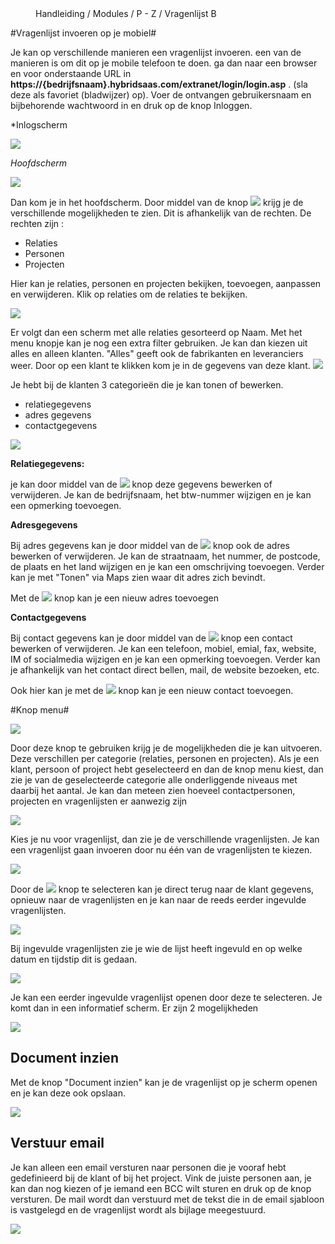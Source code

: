 <properties>
	<page>
		<title>Vragenlijst invoeren</title>
	</page>
	<menu>
		<position>Handleiding / Modules / P - Z / Vragenlijst</position> 
		<title>Vragenlijst invoeren</title>
	<sort>B</sort>
	</menu>
</properties>


#Vragenlijst invoeren op je mobiel#

<description>Je kan op verschillende manieren een vragenlijst invoeren. een van de manieren is om dit op je mobile telefoon te doen. ga dan naar een browser en voor onderstaande URL in **https://{bedrijfsnaam}.hybridsaas.com/extranet/login/login.asp** . (sla deze als favoriet (bladwijzer) op). </description>
Voer de ontvangen gebruikersnaam en bijbehorende wachtwoord in en druk op de knop Inloggen.  

*Inlogscherm

![](images/mob-inlog.jpg)

*Hoofdscherm*

![](images/mob-hoofd.jpg)

Dan kom je in het hoofdscherm. Door middel van de knop ![](images/mob-knop.jpg)  krijg je de verschillende mogelijkheden te zien. Dit is afhankelijk van de rechten. De rechten zijn :

- Relaties
- Personen
- Projecten

Hier kan je relaties, personen en projecten bekijken, toevoegen, aanpassen en verwijderen. 
Klik op relaties om de relaties te bekijken.

![](images/mob-menu.jpg) 

Er volgt dan een scherm met alle relaties gesorteerd op Naam. Met het menu knopje kan je nog een extra filter gebruiken. Je kan dan kiezen uit alles en alleen klanten. "Alles" geeft ook de fabrikanten en leveranciers weer.
Door op een klant te klikken kom je in de gegevens van deze klant.
![](images/mob-klant.jpg) 

Je hebt bij de klanten 3 categorieën die je kan tonen of bewerken.

- relatiegegevens
- adres gegevens
- contactgegevens

![](images/mob-hoofd-1.jpg)

**Relatiegegevens:**
 
je kan door middel van de ![](images/mob-potlood.jpg)  knop deze gegevens bewerken of verwijderen. Je kan de bedrijfsnaam, het btw-nummer wijzigen en je kan een opmerking toevoegen.

**Adresgegevens**

Bij adres gegevens kan je door middel van de ![](images/mob-potlood.jpg) knop ook de adres bewerken of verwijderen. Je kan de straatnaam, het nummer, de postcode, de plaats en het land wijzigen en je kan een omschrijving toevoegen. Verder kan je met "Tonen" via Maps zien waar dit adres zich bevindt.

Met de ![](images/mob-plus.jpg) knop kan je een nieuw adres toevoegen

**Contactgegevens**

Bij contact gegevens kan je door middel van de ![](images/mob-potlood.jpg) knop een contact bewerken of verwijderen. Je kan een telefoon, mobiel, emial, fax, website, IM of socialmedia wijzigen en je kan een opmerking toevoegen. Verder kan je afhankelijk van het contact direct bellen, mail, de website bezoeken, etc.
   
Ook hier kan je met de ![](images/mob-plus.jpg) knop kan je een nieuw contact toevoegen.

#Knop menu#

![](images/mob-knop-menu.jpg)

Door deze knop te gebruiken krijg je de mogelijkheden die je kan uitvoeren. Deze verschillen per categorie (relaties, personen en projecten). Als je een klant, persoon of project hebt geselecteerd en dan de knop menu kiest, dan zie je van de geselecteerde categorie alle onderliggende niveaus met daarbij het aantal. Je kan dan meteen zien hoeveel contactpersonen, projecten en vragenlijsten er aanwezig zijn

![](images/mob-knop-menu-aantal.jpg)

Kies je nu voor vragenlijst, dan zie je de verschillende vragenlijsten. Je kan een vragenlijst gaan invoeren door nu één van de vragenlijsten te kiezen.   

![](images/mob-knop-menu-vragenlijst.jpg)

Door de ![](images/mob-knop-menu.jpg) knop te selecteren kan je direct terug naar de klant gegevens, opnieuw naar de vragenlijsten en je kan naar de reeds eerder ingevulde vragenlijsten.


![](images/mob-knop-menu-vragenlijst-1.jpg)  

Bij ingevulde vragenlijsten zie je wie de lijst heeft ingevuld en op welke datum en tijdstip dit is gedaan.

![](images/mob-knop-menu-ingevuld-vragenlijst.jpg)

Je kan een eerder ingevulde vragenlijst openen door deze te selecteren. Je komt dan in een informatief scherm. Er zijn 2 mogelijkheden   

![](images/mob-knop-menu-ingevuld-vragenlijst-1.jpg)

**Document inzien**
-
Met de knop "Document inzien" kan je de vragenlijst op je scherm openen en je kan deze ook opslaan.

 
![](images/mob-vragenlijst-inzien.jpg)

**Verstuur email**
-
Je kan alleen een email versturen naar personen die je vooraf hebt gedefinieerd bij de klant of bij het project. Vink de juiste personen aan, je kan dan nog kiezen of je iemand een BCC wilt sturen en druk op de knop versturen. De mail wordt dan verstuurd met de tekst die in de email sjabloon is vastgelegd en de vragenlijst wordt als bijlage meegestuurd.

![](images/mob-vragenlijst-versturen.jpg)